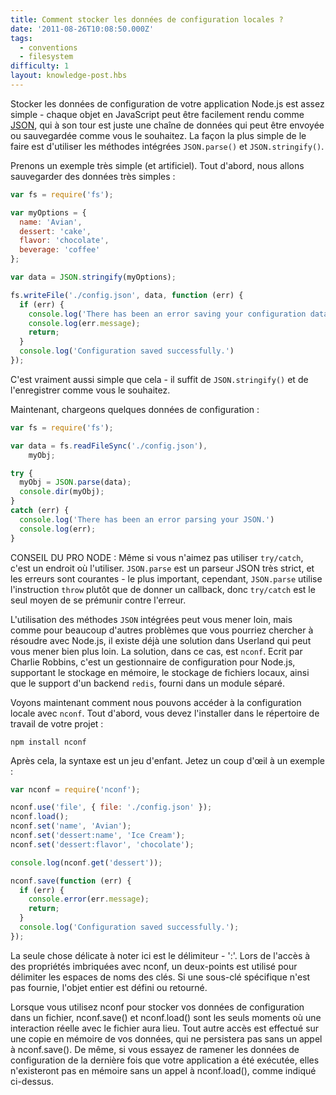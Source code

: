 ```yaml
---
title: Comment stocker les données de configuration locales ?
date: '2011-08-26T10:08:50.000Z'
tags:
  - conventions
  - filesystem
difficulty: 1
layout: knowledge-post.hbs
---
```


Stocker les données de configuration de votre application Node.js est assez simple - chaque objet en JavaScript peut être facilement rendu comme [JSON](/fr/knowledge/javascript-conventions/what-is-json/), qui à son tour est juste une chaîne de données qui peut être envoyée ou sauvegardée comme vous le souhaitez. La façon la plus simple de le faire est d'utiliser les méthodes intégrées `JSON.parse()` et `JSON.stringify()`.

Prenons un exemple très simple (et artificiel). Tout d'abord, nous allons sauvegarder des données très simples :

```javascript
var fs = require('fs');

var myOptions = {
  name: 'Avian',
  dessert: 'cake',
  flavor: 'chocolate',
  beverage: 'coffee'
};

var data = JSON.stringify(myOptions);

fs.writeFile('./config.json', data, function (err) {
  if (err) {
    console.log('There has been an error saving your configuration data.');
    console.log(err.message);
    return;
  }
  console.log('Configuration saved successfully.')
});
```

C'est vraiment aussi simple que cela - il suffit de `JSON.stringify()` et de l'enregistrer comme vous le souhaitez.

Maintenant, chargeons quelques données de configuration :

```javascript
var fs = require('fs');

var data = fs.readFileSync('./config.json'),
    myObj;

try {
  myObj = JSON.parse(data);
  console.dir(myObj);
}
catch (err) {
  console.log('There has been an error parsing your JSON.')
  console.log(err);
}
```

CONSEIL DU PRO NODE : Même si vous n'aimez pas utiliser `try/catch`, c'est un endroit où l'utiliser. `JSON.parse` est un parseur JSON très strict, et les erreurs sont courantes - le plus important, cependant, `JSON.parse` utilise l'instruction `throw` plutôt que de donner un callback, donc `try/catch` est le seul moyen de se prémunir contre l'erreur.

L'utilisation des méthodes `JSON` intégrées peut vous mener loin, mais comme pour beaucoup d'autres problèmes que vous pourriez chercher à résoudre avec Node.js, il existe déjà une solution dans Userland qui peut vous mener bien plus loin. La solution, dans ce cas, est `nconf`. Ecrit par Charlie Robbins, c'est un gestionnaire de configuration pour Node.js, supportant le stockage en mémoire, le stockage de fichiers locaux, ainsi que le support d'un backend `redis`, fourni dans un module séparé.

Voyons maintenant comment nous pouvons accéder à la configuration locale avec `nconf`. Tout d'abord, vous devez l'installer dans le répertoire de travail de votre projet :

```
npm install nconf
```

Après cela, la syntaxe est un jeu d'enfant. Jetez un coup d'œil à un exemple :

```javascript
var nconf = require('nconf');

nconf.use('file', { file: './config.json' });
nconf.load();
nconf.set('name', 'Avian');
nconf.set('dessert:name', 'Ice Cream');
nconf.set('dessert:flavor', 'chocolate');

console.log(nconf.get('dessert'));

nconf.save(function (err) {
  if (err) {
    console.error(err.message);
    return;
  }
  console.log('Configuration saved successfully.');
});
```

La seule chose délicate à noter ici est le délimiteur - ':'. Lors de l'accès à des propriétés imbriquées avec nconf, un deux-points est utilisé pour délimiter les espaces de noms des clés. Si une sous-clé spécifique n'est pas fournie, l'objet entier est défini ou retourné.

Lorsque vous utilisez nconf pour stocker vos données de configuration dans un fichier, nconf.save() et nconf.load() sont les seuls moments où une interaction réelle avec le fichier aura lieu. Tout autre accès est effectué sur une copie en mémoire de vos données, qui ne persistera pas sans un appel à nconf.save(). De même, si vous essayez de ramener les données de configuration de la dernière fois que votre application a été exécutée, elles n'existeront pas en mémoire sans un appel à nconf.load(), comme indiqué ci-dessus.
